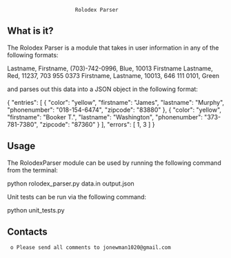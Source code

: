                           Rolodex Parser

  What is it?
  -----------

  The Rolodex Parser is a module that takes in user information in any of 
  the following formats: 

  Lastname, Firstname, (703)-742-0996, Blue, 10013 
  Firstname Lastname, Red, 11237, 703 955 0373 
  Firstname, Lastname, 10013, 646 111 0101, Green

  and parses out this data into a JSON object in the following format:


  {
    "entries": [
    {
      "color": "yellow",
      "firstname": "James",
      "lastname": "Murphy", 
      "phonenumber": "018-154-6474", 
      "zipcode": "83880"
    }, {
      "color": "yellow",
      "firstname": "Booker T.", 
      "lastname": "Washington", 
      "phonenumber": "373-781-7380", 
      "zipcode": "87360"
    } 
    ],
    "errors": [
      1,
      3
    ]
  }

  Usage
  ------------

  The RolodexParser module can be used by running the following command 
  from the terminal:

  python rolodex_parser.py data.in output.json

  Unit tests can be run via the following command:

  python unit_tests.py


  Contacts
  --------

     o Please send all comments to jonewman1020@gmail.com

     

